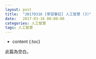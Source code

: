 ```yaml
---
layout: post
title:  "20170316 [學習筆記] 人工智慧 (3)"
date:   2017-03-16 00:00:00
categories: 人工智慧
tags: 人工智慧
---
```



* content
{:toc}

此篇為空白。